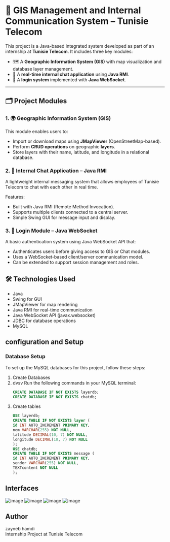 # 📌 GIS Management and Internal Communication System – Tunisie Telecom

This project is a Java-based integrated system developed as part of an internship at **Tunisie Telecom**. It includes three key modules:

- 🗺️ A **Geographic Information System (GIS)** with map visualization and database layer management.
- 💬 A **real-time internal chat application** using **Java RMI**.
- 🔐 A **login system** implemented with **Java WebSocket**.

---

## 🗂️ Project Modules

### 1. 🌍 Geographic Information System (GIS)

This module enables users to:

- Import or download maps using **JMapViewer** (OpenStreetMap-based).
- Perform **CRUD operations** on geographic **layers**.
- Store layers with their name, latitude, and longitude in a relational database.

### 2. 💬 Internal Chat Application – Java RMI
A lightweight internal messaging system that allows employees of Tunisie Telecom to chat with each other in real time.  

Features:
- Built with Java RMI (Remote Method Invocation).
- Supports multiple clients connected to a central server.
- Simple Swing GUI for message input and display.

### 3. 🔐 Login Module – Java WebSocket
A basic authentication system using Java WebSocket API that:

- Authenticates users before giving access to GIS or Chat modules.
- Uses a WebSocket-based client/server communication model.
- Can be extended to support session management and roles.
## 🛠️ Technologies Used
- Java 
- Swing for GUI
- JMapViewer for map rendering
- Java RMI for real-time communication
- Java WebSocket API (javax.websocket)
- JDBC for database operations
- MySQL

## configuration and Setup
### Database Setup

To set up the MySQL databases for this project, follow these steps:
1. Create Databases
2. dvsv
Run the following commands in your MySQL terminal:  
   ```sql
   CREATE DATABASE IF NOT EXISTS layerdb;
   CREATE DATABASE IF NOT EXISTS chatdb;
2. Create tables
   ```sql
   USE layerdb;
   CREATE TABLE IF NOT EXISTS layer (
   id INT AUTO_INCREMENT PRIMARY KEY,
   nom VARCHAR(255) NOT NULL,
   latitude DECIMAL(10, 7) NOT NULL,
   longitude DECIMAL(10, 7) NOT NULL
   );
   USE chatdb;
   CREATE TABLE IF NOT EXISTS message (
   id INT AUTO_INCREMENT PRIMARY KEY,
   sender VARCHAR(255) NOT NULL,
   TEXTcontent NOT NULL
   );

## Interfaces
![image](https://github.com/user-attachments/assets/1bceb258-2da5-424b-9465-83dfb461f25c)
![image](https://github.com/user-attachments/assets/52cf254c-bd90-4f11-83de-c84bee2c67f1)
![image](https://github.com/user-attachments/assets/9832ae5c-5e8b-4ef6-835d-d1cd4174c55c)
![image](https://github.com/user-attachments/assets/8ddac8c0-1969-4192-90e1-5cb24123bfa1)

## Author
zayneb hamdi  
Internship Project at Tunisie Telecom
